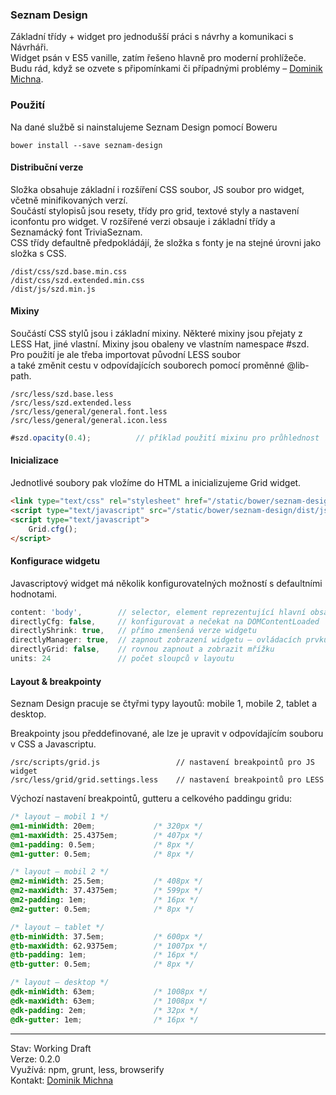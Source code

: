 ### Seznam Design

Základní třídy + widget pro jednodušší práci s návrhy a komunikaci s Návrháři.  
Widget psán v ES5 vanille, zatím řešeno hlavně pro moderní prohlížeče.  
Budu rád, když se ozvete s připomínkami či případnými problémy – [Dominik Michna](mailto:dominik.michna@firma.seznam.cz).

### Použití

Na dané službě si nainstalujeme Seznam Design pomocí Boweru

```
bower install --save seznam-design
```

#### Distribuční verze

Složka obsahuje základní i rozšíření CSS soubor, JS soubor pro widget, včetně minifikovaných verzí.  
Součástí stylopisů jsou resety, třídy pro grid, textové styly a nastavení iconfontu pro widget.
V rozšířené verzi obsauje i základní třídy a Seznamácký font TriviaSeznam.  
CSS třídy defaultně předpokládájí, že složka s fonty je na stejné úrovni jako složka s CSS.  

```
/dist/css/szd.base.min.css
/dist/css/szd.extended.min.css
/dist/js/szd.min.js
```

#### Mixiny

Součástí CSS stylů jsou i základní mixiny.
Některé mixiny jsou přejaty z LESS Hat, jiné vlastní.
Mixiny jsou obaleny ve vlastním namespace #szd.  
Pro použití je ale třeba importovat původní LESS soubor  
a také změnit cestu v odpovídajících souborech pomocí proměnné @lib-path.  

```
/src/less/szd.base.less
/src/less/szd.extended.less
/src/less/general/general.font.less
/src/less/general/general.icon.less
```

``` javascript
#szd.opacity(0.4); 			// příklad použití mixinu pro průhlednost
```

#### Inicializace

Jednotlivé soubory pak vložíme do HTML a inicializujeme Grid widget. 

```html
<link type="text/css" rel="stylesheet" href="/static/bower/seznam-design/dist/css/szd.base.min.css">
<script type="text/javascript" src="/static/bower/seznam-design/dist/js/szd.min.js"></script>
<script type="text/javascript">
	Grid.cfg();
</script>
```

#### Konfigurace widgetu

Javascriptový widget má několik konfigurovatelných možností s defaultními hodnotami.

```javascript
content: 'body', 		// selector, element reprezentující hlavní obsah 
directlyCfg: false, 	// konfigurovat a nečekat na DOMContentLoaded
directlyShrink: true,   // přímo zmenšená verze widgetu
directlyManager: true,  // zapnout zobrazení widgetu – ovládacích prvků
directlyGrid: false,    // rovnou zapnout a zobrazit mřížku
units: 24               // počet sloupců v layoutu
```


#### Layout & breakpointy

Seznam Design pracuje se čtyřmi typy layoutů: mobile 1, mobile 2, tablet a desktop.

Breakpointy jsou předdefinované, ale lze je upravit v odpovídajícím souboru v CSS a Javascriptu.  

``` 
/src/scripts/grid.js                 // nastavení breakpointů pro JS widget
/src/less/grid/grid.settings.less    // nastavení breakpointů pro LESS
```

Výchozí nastavení breakpointů, gutteru a celkového paddingu gridu:

``` css
/* layout – mobil 1 */
@m1-minWidth: 20em; 			/* 320px */
@m1-maxWidth: 25.4375em;		/* 407px */
@m1-padding: 0.5em;				/* 8px */
@m1-gutter: 0.5em;				/* 8px */

/* layout – mobil 2 */
@m2-minWidth: 25.5em;			/* 408px */
@m2-maxWidth: 37.4375em;		/* 599px */
@m2-padding: 1em;				/* 16px */
@m2-gutter: 0.5em;				/* 8px */

/* layout – tablet */
@tb-minWidth: 37.5em;			/* 600px */
@tb-maxWidth: 62.9375em;		/* 1007px */
@tb-padding: 1em;				/* 16px */
@tb-gutter: 0.5em; 				/* 8px */

/* layout – desktop */
@dk-minWidth: 63em; 			/* 1008px */
@dk-maxWidth: 63em;				/* 1008px */
@dk-padding: 2em;				/* 32px */
@dk-gutter: 1em; 				/* 16px */
```

---  

Stav: Working Draft  
Verze: 0.2.0  
Využívá:  npm, grunt, less, browserify  
Kontakt: [Dominik Michna](mailto:dominik.michna@firma.seznam.cz)